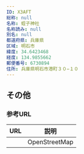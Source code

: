 ```yaml
---
ID: X3AFT
総称: null
名称: 蛭子神社
名称読み: null
別名: null
都道府県: 兵庫県
区域: 明石市
緯度: 34.6423468
経度: 134.9855662
郵便番号: 6730894
住所: 兵庫県明石市港町３０−１０
---
```


## その他

### 参考URL

| URL | 説明          |
| --- | ------------- |
|     | OpenStreetMap |
